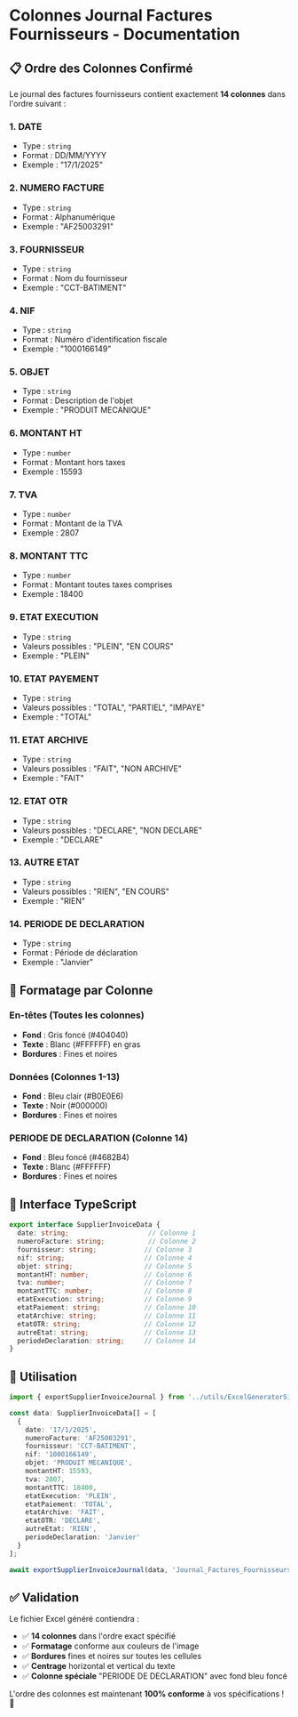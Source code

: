 # Colonnes Journal Factures Fournisseurs - Documentation

## 📋 **Ordre des Colonnes Confirmé**

Le journal des factures fournisseurs contient exactement **14 colonnes** dans l'ordre suivant :

### **1. DATE**
- Type : `string`
- Format : DD/MM/YYYY
- Exemple : "17/1/2025"

### **2. NUMERO FACTURE**
- Type : `string`
- Format : Alphanumérique
- Exemple : "AF25003291"

### **3. FOURNISSEUR**
- Type : `string`
- Format : Nom du fournisseur
- Exemple : "CCT-BATIMENT"

### **4. NIF**
- Type : `string`
- Format : Numéro d'identification fiscale
- Exemple : "1000166149"

### **5. OBJET**
- Type : `string`
- Format : Description de l'objet
- Exemple : "PRODUIT MECANIQUE"

### **6. MONTANT HT**
- Type : `number`
- Format : Montant hors taxes
- Exemple : 15593

### **7. TVA**
- Type : `number`
- Format : Montant de la TVA
- Exemple : 2807

### **8. MONTANT TTC**
- Type : `number`
- Format : Montant toutes taxes comprises
- Exemple : 18400

### **9. ETAT EXECUTION**
- Type : `string`
- Valeurs possibles : "PLEIN", "EN COURS"
- Exemple : "PLEIN"

### **10. ETAT PAYEMENT**
- Type : `string`
- Valeurs possibles : "TOTAL", "PARTIEL", "IMPAYE"
- Exemple : "TOTAL"

### **11. ETAT ARCHIVE**
- Type : `string`
- Valeurs possibles : "FAIT", "NON ARCHIVE"
- Exemple : "FAIT"

### **12. ETAT OTR**
- Type : `string`
- Valeurs possibles : "DECLARE", "NON DECLARE"
- Exemple : "DECLARE"

### **13. AUTRE ETAT**
- Type : `string`
- Valeurs possibles : "RIEN", "EN COURS"
- Exemple : "RIEN"

### **14. PERIODE DE DECLARATION**
- Type : `string`
- Format : Période de déclaration
- Exemple : "Janvier"

## 🎨 **Formatage par Colonne**

### **En-têtes (Toutes les colonnes)**
- **Fond** : Gris foncé (#404040)
- **Texte** : Blanc (#FFFFFF) en gras
- **Bordures** : Fines et noires

### **Données (Colonnes 1-13)**
- **Fond** : Bleu clair (#B0E0E6)
- **Texte** : Noir (#000000)
- **Bordures** : Fines et noires

### **PERIODE DE DECLARATION (Colonne 14)**
- **Fond** : Bleu foncé (#4682B4)
- **Texte** : Blanc (#FFFFFF)
- **Bordures** : Fines et noires

## 🔧 **Interface TypeScript**

```typescript
export interface SupplierInvoiceData {
  date: string;                    // Colonne 1
  numeroFacture: string;           // Colonne 2
  fournisseur: string;            // Colonne 3
  nif: string;                    // Colonne 4
  objet: string;                  // Colonne 5
  montantHT: number;              // Colonne 6
  tva: number;                    // Colonne 7
  montantTTC: number;             // Colonne 8
  etatExecution: string;          // Colonne 9
  etatPaiement: string;           // Colonne 10
  etatArchive: string;            // Colonne 11
  etatOTR: string;                // Colonne 12
  autreEtat: string;              // Colonne 13
  periodeDeclaration: string;     // Colonne 14
}
```

## 🚀 **Utilisation**

```typescript
import { exportSupplierInvoiceJournal } from '../utils/ExcelGeneratorSimple';

const data: SupplierInvoiceData[] = [
  {
    date: '17/1/2025',
    numeroFacture: 'AF25003291',
    fournisseur: 'CCT-BATIMENT',
    nif: '1000166149',
    objet: 'PRODUIT MECANIQUE',
    montantHT: 15593,
    tva: 2807,
    montantTTC: 18400,
    etatExecution: 'PLEIN',
    etatPaiement: 'TOTAL',
    etatArchive: 'FAIT',
    etatOTR: 'DECLARE',
    autreEtat: 'RIEN',
    periodeDeclaration: 'Janvier'
  }
];

await exportSupplierInvoiceJournal(data, 'Journal_Factures_Fournisseurs.xlsx');
```

## ✅ **Validation**

Le fichier Excel généré contiendra :
- ✅ **14 colonnes** dans l'ordre exact spécifié
- ✅ **Formatage** conforme aux couleurs de l'image
- ✅ **Bordures** fines et noires sur toutes les cellules
- ✅ **Centrage** horizontal et vertical du texte
- ✅ **Colonne spéciale** "PERIODE DE DECLARATION" avec fond bleu foncé

L'ordre des colonnes est maintenant **100% conforme** à vos spécifications ! 🎯
